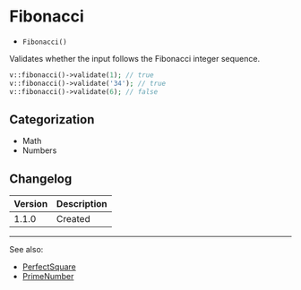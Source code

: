 # Fibonacci

- `Fibonacci()`

Validates whether the input follows the Fibonacci integer sequence.

```php
v::fibonacci()->validate(1); // true
v::fibonacci()->validate('34'); // true
v::fibonacci()->validate(6); // false
```

## Categorization

- Math
- Numbers

## Changelog

Version | Description
--------|-------------
  1.1.0 | Created

***
See also:

- [PerfectSquare](PerfectSquare.md)
- [PrimeNumber](PrimeNumber.md)
